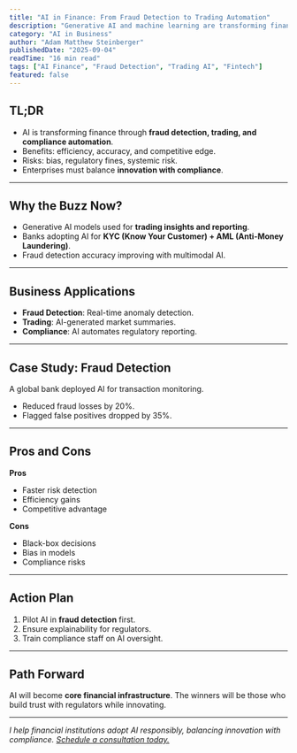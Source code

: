 ```yaml
---
title: "AI in Finance: From Fraud Detection to Trading Automation"
description: "Generative AI and machine learning are transforming finance. Learn the key applications, risks, and compliance considerations for banks and fintechs."
category: "AI in Business"
author: "Adam Matthew Steinberger"
publishedDate: "2025-09-04"
readTime: "16 min read"
tags: ["AI Finance", "Fraud Detection", "Trading AI", "Fintech"]
featured: false
---
```


## TL;DR
- AI is transforming finance through **fraud detection, trading, and compliance automation**.  
- Benefits: efficiency, accuracy, and competitive edge.  
- Risks: bias, regulatory fines, systemic risk.  
- Enterprises must balance **innovation with compliance**.  

---

## Why the Buzz Now?

- Generative AI models used for **trading insights and reporting**.  
- Banks adopting AI for **KYC (Know Your Customer) + AML (Anti-Money Laundering)**.  
- Fraud detection accuracy improving with multimodal AI.  

---

## Business Applications

- **Fraud Detection**: Real-time anomaly detection.  
- **Trading**: AI-generated market summaries.  
- **Compliance**: AI automates regulatory reporting.  

---

## Case Study: Fraud Detection

A global bank deployed AI for transaction monitoring.  
- Reduced fraud losses by 20%.  
- Flagged false positives dropped by 35%.  

---

## Pros and Cons

**Pros**  
- Faster risk detection  
- Efficiency gains  
- Competitive advantage  

**Cons**  
- Black-box decisions  
- Bias in models  
- Compliance risks  

---

## Action Plan

1. Pilot AI in **fraud detection** first.  
2. Ensure explainability for regulators.  
3. Train compliance staff on AI oversight.  

---

## Path Forward

AI will become **core financial infrastructure**. The winners will be those who build trust with regulators while innovating.  

---

*I help financial institutions adopt AI responsibly, balancing innovation with compliance. [Schedule a consultation today.](/services/ai-consulting)*
